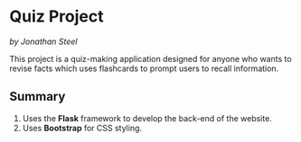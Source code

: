 # Quiz Project
*by Jonathan Steel*

This project is a quiz-making application designed for anyone who wants to revise facts which uses flashcards to prompt users to recall information.

## Summary

1. Uses the **Flask** framework to develop the back-end of the website.
2. Uses **Bootstrap** for CSS styling.